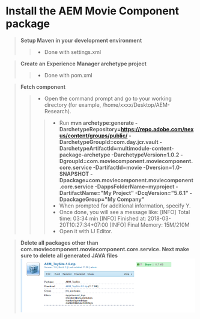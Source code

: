 # Install the AEM Movie Component package
> **Setup Maven in your development environment**
>> - Done with settings.xml
 
> **Create an Experience Manager archetype project**
>> - Done with pom.xml

> **Fetch component**
>> - Open the command prompt and go to your working directory (for example, /home/xxxx/Desktop/AEM-Research).
>>> - Run **mvn archetype:generate -DarchetypeRepository=https://repo.adobe.com/nexus/content/groups/public/ -DarchetypeGroupId=com.day.jcr.vault -DarchetypeArtifactId=multimodule-content-package-archetype -DarchetypeVersion=1.0.2 -DgroupId=com.moviecomponent.moviecomponent.core.service -DartifactId=movie -Dversion=1.0-SNAPSHOT -Dpackage=com.moviecomponent.moviecomponent.core.service -DappsFolderName=myproject -DartifactName="My Project" -DcqVersion="5.6.1" -DpackageGroup="My Company"**
>>> - When prompted for additional information, specify Y.
>>> - Once done, you will see a message like:
[INFO] Total time: 03:34 min
[INFO] Finished at: 2018-03-20T10:27:34+07:00
[INFO] Final Memory: 15M/210M
>>> - Open it with IJ Editor.

> **Delete all packages other than com.moviecomponent.moviecomponent.core.service. Next make sure to delete all generated JAVA files**
![alt text](https://github.com/vuongluisvippro/AEM-Research/blob/tab_movie_component_1/cq1.png)

